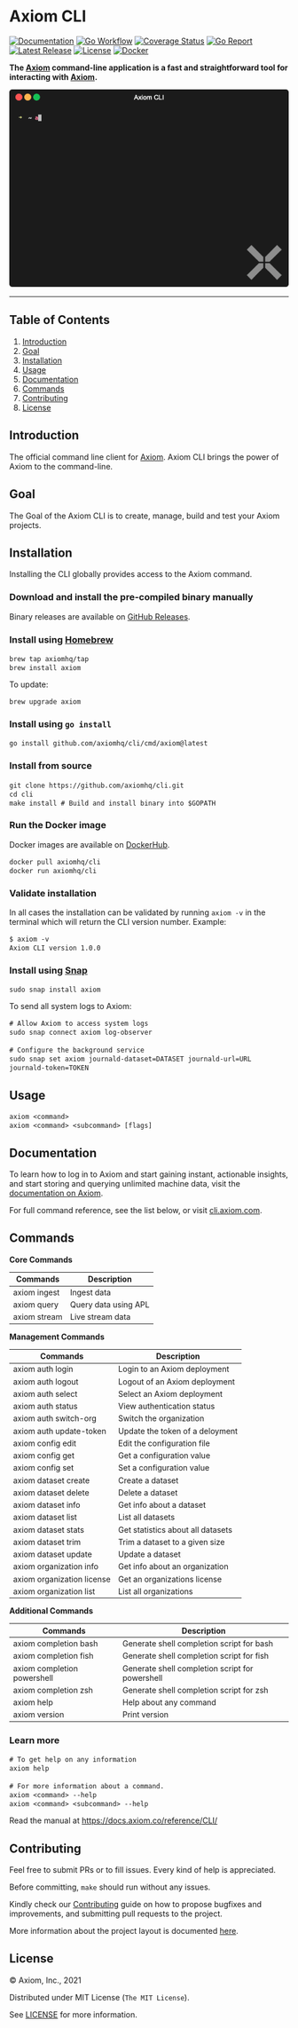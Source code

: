 # Axiom CLI

[![Documentation][docs_badge]][docs]
[![Go Workflow][go_workflow_badge]][go_workflow]
[![Coverage Status][coverage_badge]][coverage]
[![Go Report][report_badge]][report]
[![Latest Release][release_badge]][release]
[![License][license_badge]][license]
[![Docker][docker_badge]][docker]

**The [Axiom](https://axiom.co) command-line application is a fast and
straightforward tool for interacting with [Axiom](https://axiom.co).**

<p align="center"><img src=".github/img/demo.gif?raw=true"/></p>

---

## Table of Contents

1. [Introduction](#introduction)
1. [Goal](#Goal)
1. [Installation](#installation)
1. [Usage](#usage)
1. [Documentation](#documentation)
1. [Commands](#commands)
1. [Contributing](#contributing)
1. [License](#license)

## Introduction

The official command line client for [Axiom](https://www.axiom.co/). Axiom CLI
brings the power of Axiom to the command-line. 

## Goal

The Goal of the Axiom CLI is to create, manage, build and test your Axiom
projects. 

## Installation

Installing the CLI globally provides access to the Axiom command.

### Download and install the pre-compiled binary manually

Binary releases are available on
[GitHub Releases](https://github.com/axiomhq/cli/releases/latest).

### Install using [Homebrew](https://brew.sh)

```shell
brew tap axiomhq/tap
brew install axiom
```

To update:

```shell
brew upgrade axiom
```

### Install using `go install`

```shell
go install github.com/axiomhq/cli/cmd/axiom@latest
```

### Install from source

```shell
git clone https://github.com/axiomhq/cli.git
cd cli
make install # Build and install binary into $GOPATH
```

### Run the Docker image

Docker images are available on [DockerHub][docker].

```shell
docker pull axiomhq/cli
docker run axiomhq/cli
```

### Validate installation

In all cases the installation can be validated by running `axiom -v` in the
terminal which will return the CLI version number. Example:

```shell
$ axiom -v
Axiom CLI version 1.0.0
```

### Install using [Snap](https://snapcraft.io)

```shell
sudo snap install axiom
```

To send all system logs to Axiom:

```shell
# Allow Axiom to access system logs
sudo snap connect axiom log-observer

# Configure the background service
sudo snap set axiom journald-dataset=DATASET journald-url=URL journald-token=TOKEN
```

## Usage

```shell
axiom <command>
axiom <command> <subcommand> [flags]
```

## Documentation

To learn how to log in to Axiom and start gaining instant, actionable insights,
and start storing and querying unlimited machine data, visit the
[documentation on Axiom](https://docs.axiom.co/).

For full command reference, see the list below, or visit
[cli.axiom.com](https://docs.axiom.co/reference/CLI/).

## Commands

**Core Commands**

| Commands     | Description          |
| ------------ | -------------------- |
| axiom ingest | Ingest data          |
| axiom query  | Query data using APL |
| axiom stream | Live stream data     |

**Management Commands**

| Commands                   | Description                       |
| -------------------------- | --------------------------------- |
| axiom auth login           | Login to an Axiom deployment      |
| axiom auth logout          | Logout of an Axiom deployment     |
| axiom auth select          | Select an Axiom deployment        |
| axiom auth status          | View authentication status        |
| axiom auth switch-org      | Switch the organization           |
| axiom auth update-token    | Update the token of a deloyment   |
| axiom config edit          | Edit the configuration file       |
| axiom config get           | Get a configuration value         |
| axiom config set           | Set a configuration value         |
| axiom dataset create       | Create a dataset                  |
| axiom dataset delete       | Delete a dataset                  |
| axiom dataset info         | Get info about a dataset          |
| axiom dataset list         | List all datasets                 |
| axiom dataset stats        | Get statistics about all datasets |
| axiom dataset trim         | Trim a dataset to a given size    |
| axiom dataset update       | Update a dataset                  |
| axiom organization info    | Get info about an organization    |
| axiom organization license | Get an organizations license      |
| axiom organization list    | List all organizations            |

**Additional Commands**

| Commands                    | Description                                     |
| --------------------------- | ----------------------------------------------- |
| axiom completion bash       | Generate shell completion script for bash       |
| axiom completion fish       | Generate shell completion script for fish       |
| axiom completion powershell | Generate shell completion script for powershell |
| axiom completion zsh        | Generate shell completion script for zsh        |
| axiom help                  | Help about any command                          |
| axiom version               | Print version                                   |

### Learn more

```shell
# To get help on any information
axiom help

# For more information about a command.
axiom <command> --help
axiom <command> <subcommand> --help
```

Read the manual at https://docs.axiom.co/reference/CLI/

## Contributing

Feel free to submit PRs or to fill issues. Every kind of help is appreciated. 

Before committing, `make` should run without any issues.

Kindly check our [Contributing](Contributing.md) guide on how to propose
bugfixes and improvements, and submitting pull requests to the project.

More information about the project layout is documented
[here](.github/project-layout.md).

## License

&copy; Axiom, Inc., 2021

Distributed under MIT License (`The MIT License`).

See [LICENSE](LICENSE) for more information.

<!-- Badges -->

[docs]: https://docs.axiom.co
[docs_badge]: https://img.shields.io/badge/docs-reference-blue.svg?style=flat-square
[go_workflow]: https://github.com/axiomhq/cli/actions/workflows/push.yml
[go_workflow_badge]: https://img.shields.io/github/workflow/status/axiomhq/cli/Push?style=flat-square&ghcache=unused
[coverage]: https://codecov.io/gh/axiomhq/cli
[coverage_badge]: https://img.shields.io/codecov/c/github/axiomhq/cli.svg?style=flat-square&ghcache=unused
[report]: https://goreportcard.com/report/github.com/axiomhq/cli
[report_badge]: https://goreportcard.com/badge/github.com/axiomhq/cli?style=flat-square&ghcache=unused
[release]: https://github.com/axiomhq/cli/releases/latest
[release_badge]: https://img.shields.io/github/release/axiomhq/cli.svg?style=flat-square&ghcache=unused
[license]: https://opensource.org/licenses/MIT
[license_badge]: https://img.shields.io/github/license/axiomhq/cli.svg?color=blue&style=flat-square&ghcache=unused
[docker]: https://hub.docker.com/r/axiomhq/cli
[docker_badge]: https://img.shields.io/docker/pulls/axiomhq/cli.svg?style=flat-square&ghcache=unused
